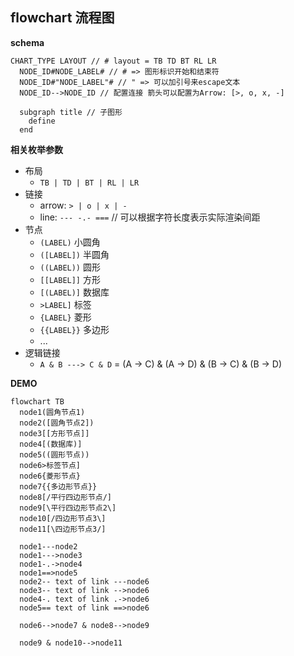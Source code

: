 
## flowchart 流程图

**schema**

```text
CHART_TYPE LAYOUT // # layout = TB TD BT RL LR
  NODE_ID#NODE_LABEL# // # => 图形标识开始和结束符
  NODE_ID#"NODE_LABEL"# // " => 可以加引号来escape文本
  NODE_ID-->NODE_ID // 配置连接 箭头可以配置为Arrow: [>, o, x, -]

  subgraph title // 子图形
    define
  end
```

**相关枚举参数**

* 布局
  * `TB | TD | BT | RL | LR`
* 链接
  * arrow: `> | o | x | -`
  * line: `--- -.- ===` // 可以根据字符长度表示实际渲染间距
* 节点
  * `(LABEL)` 小圆角
  * `([LABEL])` 半圆角
  * `((LABEL))` 圆形
  * `[[LABEL]]` 方形
  * `[(LABEL)]` 数据库
  * `>LABEL]` 标签
  * `{LABEL}` 菱形
  * `{{LABEL}}` 多边形
  * ...
* 逻辑链接
  * `A & B ---> C & D` = (A -> C) & (A -> D) & (B -> C) & (B -> D)

**DEMO**

```mermaid
flowchart TB
  node1(圆角节点1)
  node2([圆角节点2])
  node3[[方形节点]]
  node4[(数据库)]
  node5((圆形节点))
  node6>标签节点]
  node6{菱形节点}
  node7{{多边形节点}}
  node8[/平行四边形节点/]
  node9[\平行四边形节点2\]
  node10[/四边形节点3\]
  node11[\四边形节点3/]

  node1---node2
  node1--->node3
  node1-.->node4
  node1==>node5
  node2-- text of link ---node6
  node3-- text of link -->node6
  node4-. text of link .->node6
  node5== text of link ==>node6

  node6-->node7 & node8-->node9

  node9 & node10-->node11
```
